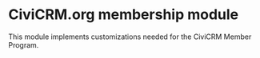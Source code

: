 CiviCRM.org membership module
=============================

This module implements customizations needed for the CiviCRM Member Program.
